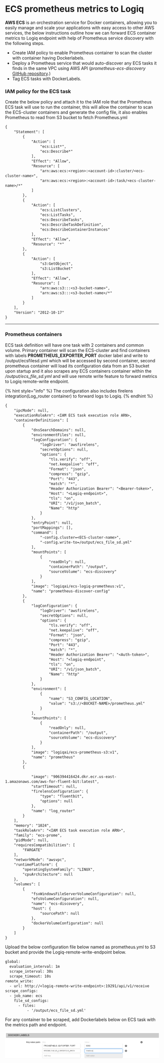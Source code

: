 # ECS prometheus metrics to Logiq

**AWS ECS** is an orchestration service for Docker containers, allowing you to easily manage and scale your applications with easy access to other AWS services, the below instructions outline how we can forward ECS container metrics to Logiq endpoint with help of Prometheus service discovery with the following steps.

* Create IAM policy to enable Prometheus container to scan the cluster with container having Dockerlabels.
* Deploy a Prometheus service that would auto-discover any ECS tasks it finds in the same VPC using AWS API (_prometheus-ecs-discovery_ [GitHub repository](https://github.com/teralytics/prometheus-ecs-discovery.git).)
* Tag ECS tasks with DockerLabels.



### **IAM policy for the ECS task**

Create the below policy and attach it to the IAM role that the Prometheus ECS task will use to run the container, this will allow the container to scan the ECS-cluster containers and generate the config file, it also enables Prometheus to read from S3 bucket to fetch Prometheus.yml

```
{
    "Statement": [
        {
            "Action": [
                "ecs:List*",
                "ecs:Describe*"
            ],
            "Effect": "Allow",
            "Resource": [
                "arn:aws:ecs:<region>:<account-id>:cluster/<ecs-cluster-name>",
                "arn:aws:ecs:<region>:<account-id>:task/<ecs-cluster-name>/*"
            ]
        },
        {
            "Action": [
                "ecs:ListClusters",
                "ecs:ListTasks",
                "ecs:DescribeTasks",
                "ecs:DescribeTaskDefinition",
                "ecs:DescribeContainerInstances"
            ],
            "Effect": "Allow",
            "Resource": "*"
        },
        {
            "Action": [
                "s3:GetObject",
                "s3:ListBucket"
            ],
            "Effect": "Allow",
            "Resource": [
                "arn:aws:s3:::<s3-bucket-name>",
                "arn:aws:s3:::<s3-bucket-name>/*"
            ]
        }
    ],
    "Version": "2012-10-17"
}
```

****

### **Prometheus containers**

ECS task definition will have one task with 2 containers and common volume. Primary container will scan the ECS-cluster and find containers with labels  **PROMETHEUS\_EXPORTER\_PORT** docker label and write to /output/ecsfilesd.yml which will be accessed by second container, second prometheus container will load its configuration data from an S3 bucket upon startup and it also  scrapes any ECS containers container within the _/output/ecs\_file\_sd.yml_ and will use remote write feature to forward metrics to Logiq remote-write endpoint.

{% hint style="info" %}
The configuration also includes firelens integration(Log\_router container) to forward logs to Logiq.
{% endhint %}

```
{
    "ipcMode": null,
    "executionRoleArn": <IAM ECS task execution role ARN>,
    "containerDefinitions": [
        {
            "dnsSearchDomains": null,
            "environmentFiles": null,
            "logConfiguration": {
                "logDriver": "awsfirelens",
                "secretOptions": null,
                "options": {
                    "tls.verify": "off",
                    "net.keepalive": "off",
                    "Format": "json",
                    "compress": "gzip",
                    "Port": "443",
                    "match": "*",
                    "Header Authorization Bearer": "<Bearer-token>",
                    "Host": "<Logiq-endpoint>",
                    "tls": "on",
                    "URI": "/v1/json_batch",
                    "Name": "http"
                }
            },
            "entryPoint": null,
            "portMappings": [],
            "command": [
                "-config.cluster=<ECS-cluster-name>",
                "-config.write-to=/output/ecs_file_sd.yml"
            ],
            "mountPoints": [
                {
                    "readOnly": null,
                    "containerPath": "/output",
                    "sourceVolume": "ecs-discovery"
                }
            ],
            "image": "logiqai/ecs-logiq-prometheus:v1",
            "name": "prometheus-discover-config"
        },
        {
            "logConfiguration": {
                "logDriver": "awsfirelens",
                "secretOptions": null,
                "options": {
                    "tls.verify": "off",
                    "net.keepalive": "off",
                    "Format": "json",
                    "compress": "gzip",
                    "Port": "443",
                    "match": "*",
                    "Header Authorization Bearer": "<Auth-token>",
                    "Host": "<logiq-endpoint",
                    "tls": "on",
                    "URI": "/v1/json_batch",
                    "Name": "http"
                }
            },
            "environment": [
                {
                    "name": "S3_CONFIG_LOCATION",
                    "value": "s3://<BUCKET-NAME>/prometheus.yml"
                }
            ],
            "mountPoints": [
                {
                    "readOnly": null,
                    "containerPath": "/output",
                    "sourceVolume": "ecs-discovery"
                }
            ],
            "image": "logiqai/ecs-prometheus-s3:v1",
            "name": "prometheus"
        },
        {
     
            "image": "906394416424.dkr.ecr.us-east-1.amazonaws.com/aws-for-fluent-bit:latest",
            "startTimeout": null,
            "firelensConfiguration": {
                "type": "fluentbit",
                "options": null
            },
            "name": "log_router"
        }
    ],
    "memory": "1024",
    "taskRoleArn": "<IAM ECS task execution role ARN>",
    "family": "ecs-prome",
    "pidMode": null,
    "requiresCompatibilities": [
        "FARGATE"
    ],
    "networkMode": "awsvpc",
    "runtimePlatform": {
        "operatingSystemFamily": "LINUX",
        "cpuArchitecture": null
    },
    "volumes": [
        {
            "fsxWindowsFileServerVolumeConfiguration": null,
            "efsVolumeConfiguration": null,
            "name": "ecs-discovery",
            "host": {
                "sourcePath": null
            },
            "dockerVolumeConfiguration": null
        }
    ]
}
```



Upload the below configuration file below named as prometheus.yml to S3 bucket and provide the Logiq-remote-write-endpoint  below.

```
global:
  evaluation_interval: 1m
  scrape_interval: 30s
  scrape_timeout: 10s
remote_write:
  - url: http://<logiq-remote-write-endpoint>:19291/api/v1/receive 
scrape_configs:
  - job_name: ecs
    file_sd_configs:
      - files: 
          - '/output/ecs_file_sd.yml'
```

For any container to be scraped, add Dockerlabels below on  ECS task with the metrics path and endpoint.

![](<../../../.gitbook/assets/image (18) (1) (1).png>)


